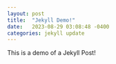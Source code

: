 ```yaml
---
layout: post
title:  "Jekyll Demo!"
date:   2023-08-29 03:08:48 -0400
categories: jekyll update
---
```

This is a demo of a Jekyll Post!

[jekyll-docs]: https://jekyllrb.com/docs/home
[jekyll-gh]:   https://github.com/jekyll/jekyll
[jekyll-talk]: https://talk.jekyllrb.com/
